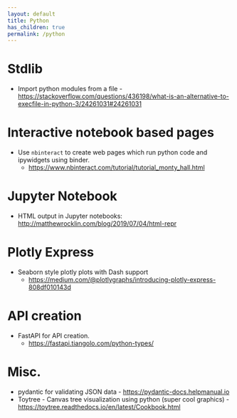 ```yaml
---
layout: default
title: Python
has_children: true
permalink: /python
---
```


# Stdlib
* Import python modules from a file - https://stackoverflow.com/questions/436198/what-is-an-alternative-to-execfile-in-python-3/24261031#24261031

# Interactive notebook based pages

* Use `nbinteract` to create web pages which run python code and ipywidgets using binder. 
  - https://www.nbinteract.com/tutorial/tutorial_monty_hall.html
  
# Jupyter Notebook

* HTML output in Jupyter notebooks: http://matthewrocklin.com/blog/2019/07/04/html-repr
  
# Plotly Express

* Seaborn style plotly plots with Dash support
  - https://medium.com/@plotlygraphs/introducing-plotly-express-808df010143d


# API creation

* FastAPI for API creation. 
  - https://fastapi.tiangolo.com/python-types/
  
# Misc.
* pydantic for validating JSON data - https://pydantic-docs.helpmanual.io
* Toytree - Canvas tree visualization using python (super cool graphics) - https://toytree.readthedocs.io/en/latest/Cookbook.html
